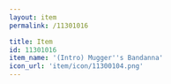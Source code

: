 ```yaml
---
layout: item
permalink: /11301016

title: Item
id: 11301016
item_name: '(Intro) Mugger''s Bandanna'
icon_url: 'item/icon/11300104.png'
---
```

